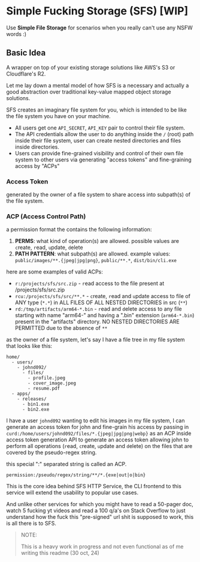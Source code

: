# Simple Fucking Storage (SFS) [WIP]

Use **Simple File Storage** for scenarios when you really can't use any NSFW words :)

## Basic Idea

A wrapper on top of your existing storage solutions like AWS's S3 or Cloudflare's R2.

Let me lay down a mental model of how SFS is a necessary and actually a good abstraction over traditional key-value mapped object storage solutions.

SFS creates an imaginary file system for you, which is intended to be like the file system you have on your machine.

- All users get one `API_SECRET`, `API_KEY` pair to control their file system.
- The API credentials allow the user to do anything inside the `/` (root) path inside their file system, user can create nested directories and files inside directories.
- Users can provide fine-grained visibility and control of their own file system to other users via generating "access tokens" and fine-graining access by "ACPs"

### Access Token
generated by the owner of a file system to share access into subpath(s) of the file system.

### ACP (Access Control Path)
a permission format the contains the following information:
1. **PERMS**: what kind of operation(s) are allowed. possible values are `c`reate, `r`ead, `u`pdate, `d`elete
2. **PATH PATTERN**: what subpath(s) are allowed. example values: `public/images/**.{jpeg|jpg|png}`, `public/**.*`, `dist/bin/cli.exe`

here are some examples of valid ACPs:
- `r:/projects/sfs/src.zip` - `r`ead access to the file present at /projects/sfs/src.zip
- `rcu:/projects/sfs/src/**.*` - `c`reate, `r`ead and `u`pdate access to file of ANY type (`*.*`) in ALL FILES OF ALL NESTED DIRECTORIES in src (`**`)
- `rd:/tmp/artifacts/arm64-*.bin` - `r`ead and `d`elete access to any file starting with name "arm64-" and having a ".bin" extension (`arm64-*.bin`) present in the "artifacts" directory. NO NESTED DIRECTORIES ARE PERMITTED due to the absence of `**`

as the owner of a file system, let's say I have a file tree in my file system that looks like this:
```
home/
  - users/
    - johnd092/
      - files/
        - profile.jpeg
        - cover_image.jpeg
        - resume.pdf
  - apps/
    - releases/
      - bin1.exe
      - bin2.exe
```

I have a user `johnd092` wanting to edit his images in my file system, I can generate an access token for john and fine-grain
his access by passing in `curd:/home/users/johnd092/files/*.{jpeg|jpg|png|webp}` as an ACP inside access token generation API
to generate an access token allowing john to perform all operations (`r`ead, `c`reate, `u`pdate and `d`elete) on the files that
are covered by the pseudo-regex string.

this special ":" separated string is called an ACP.
```
permission:/pseudo/regex/string/**/*.{exe|out|o|bin}
```

This is the core idea behind SFS HTTP Service, the CLI frontend to this service will extend the usability to popular use cases.

And unlike other services for which you might have to read a 50-pager doc, watch 5 fucking yt videos and read a 100 q/a's on Stack Overflow
to just understand how the fuck this "pre-signed" url shit is supposed to work, this is all there is to SFS.

> NOTE:
>
> This is a heavy work in progress and not even functional as of me writing this readme (30 oct, 24)
